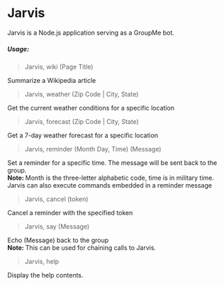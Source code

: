 <h1>Jarvis</h1>
<p>Jarvis is a Node.js application serving as a GroupMe bot.</p>
<h5>Usage:</h5>
<blockquote>Jarvis, wiki (Page Title)</blockquote>
<p>Summarize a Wikipedia article</p>
<blockquote>Jarvis, weather (Zip Code | City, State)</blockquote>
<p>Get the current weather conditions for a specific location</p>
<blockquote>Jarvis, forecast (Zip Code | City, State)</blockquote>
<p>Get a 7-day weather forecast for a specific location</p>
<blockquote>Jarvis, reminder (Month Day, Time) (Message)</blockquote>
<p>Set a reminder for a specific time.  The message will be sent back to the group.<br/>
<b>Note: </b>Month is the three-letter alphabetic code, time is in military time.  Jarvis can also execute commands embedded in a reminder message</p>
<blockquote>Jarvis, cancel (token)</blockquote>
<p>Cancel a reminder with the specified token</p>
<blockquote>Jarvis, say (Message)</blockquote>
<p>Echo (Message) back to the group<br/>
<b>Note: </b>This can be used for chaining calls to Jarvis.</p>
<blockquote>Jarvis, help</blockquote>
<p>Display the help contents.</p>
